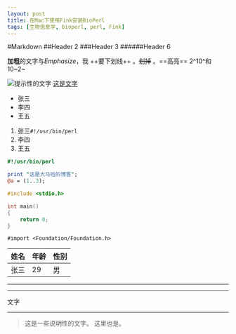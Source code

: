 ```yaml
---
layout: post
title: 在Mac下使用Fink安装BioPerl
tags: [生物信息学, bioperl, perl, Fink]
---
```


#Markdown
##Header 2
###Header 3
######Header 6

**加粗**的文字与*Emphasize*，我 ++要下划线++ 。~~划掉~~ 。==高亮== 2^10^和10~2~

![提示性的文字](http://www.sinaimg.cn/blog/qingzujian/150227nuelian.jpg)
[这是文字](http://combio.github.io)

- 张三
- 李四
- 王五


1. 张三`#!/usr/bin/perl`
2. 李四
3. 王五

```perl
#!/usr/bin/perl

print "这是大马哈的博客";
@a = (1..3);
```

```c
#include <stdio.h>

int main()
{
	return 0;
}
```

```objc
#import <Foundation/Foundation.h>
```


|姓名|年龄|性别|
|-|-|-|
|张三|29|男|



***

---

文字
___


>这是一些说明性的文字。
>这里也是。







